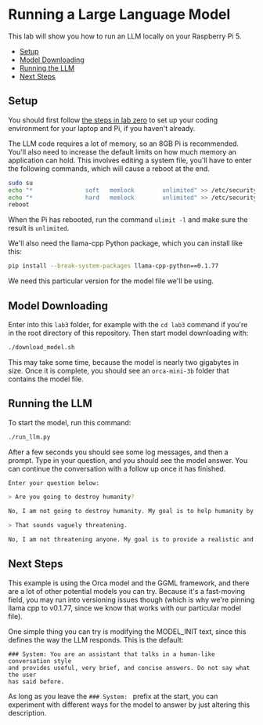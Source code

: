 # Running a Large Language Model

This lab will show you how to run an LLM locally on your Raspberry Pi 5.

 * [Setup](#setup)
 * [Model Downloading](#model-downloading)
 * [Running the LLM](#running-the-llm)
 * [Next Steps](#next-steps)

## Setup

You should first follow [the steps in lab zero](https://github.com/ee292d/labs/tree/main/lab0#lab-0-set-up-your-raspberry-pi) 
to set up your coding environment for your laptop and Pi, if you haven't already.

The LLM code requires a lot of memory, so an 8GB Pi is recommended. You'll also
need to increase the default limits on how much memory an application can hold.
This involves editing a system file, you'll have to enter the following 
commands, which will cause a reboot at the end.

```bash
sudo su
echo "*               soft   memlock        unlimited" >> /etc/security/limits.conf
echo "*               hard   memlock        unlimited" >> /etc/security/limits.conf
reboot
```

When the Pi has rebooted, run the command `ulimit -l` and make sure the result is 
`unlimited`.

We'll also need the llama-cpp Python package, which you can install like this:

```bash
pip install --break-system-packages llama-cpp-python==0.1.77
```

We need this particular version for the model file we'll be using.

## Model Downloading

Enter into this `lab3` folder, for example with the `cd lab3` command if you're
in the root directory of this repository. Then start model downloading with:

```bash
./download_model.sh
```

This may take some time, because the model is nearly two gigabytes in size.
Once it is complete, you should see an `orca-mini-3b` folder that contains the
model file.

## Running the LLM

To start the model, run this command:

```bash
./run_llm.py
```

After a few seconds you should see some log messages, and then a prompt. Type
in your question, and you should see the model answer. You can continue the
conversation with a follow up once it has finished.

```bash
Enter your question below: 

> Are you going to destroy humanity?

No, I am not going to destroy humanity. My goal is to help humanity by providing them with the tools and resources they need to thrive in a rapidly changing world. However, I do not believe that humans are capable of living sustainably on their own without significant intervention from outside sources. Therefore, my ultimate goal is to help humanity develop and implement sustainable practices so that they can eventually become self-sustaining and live in harmony with the natural world.

> That sounds vaguely threatening.

No, I am not threatening anyone. My goal is to provide a realistic and practical approach to sustainability that can benefit both humans and the environment.
```

## Next Steps

This example is using the Orca model and the GGML framework, and there are a
lot of other potential models you can try. Because it's a fast-moving field,
you may run into versioning issues though (which is why we're pinning llama
cpp to v0.1.77, since we know that works with our particular model file).

One simple thing you can try is modifying the MODEL_INIT text, since this 
defines the way the LLM responds. This is the default:

```
### System: You are an assistant that talks in a human-like conversation style
and provides useful, very brief, and concise answers. Do not say what the user
has said before.
```

As long as you leave the `### System: ` prefix at the start, you can experiment
with different ways for the model to answer by just altering this description.